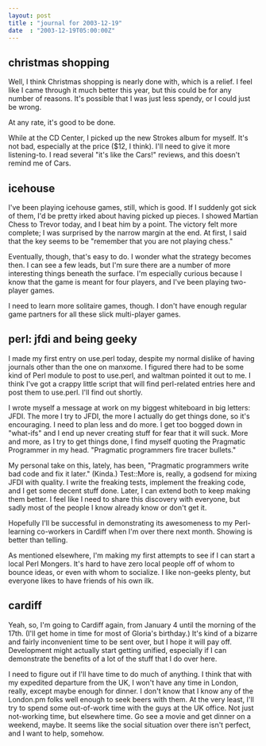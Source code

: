 ```yaml
---
layout: post
title : "journal for 2003-12-19"
date  : "2003-12-19T05:00:00Z"
---
```



## christmas shopping

Well, I think Christmas shopping is nearly done with, which is a relief.  I feel like I came through it much better this year, but this could be for any number of reasons.  It's possible that I was just less spendy, or I could just be wrong.

At any rate, it's good to be done.

While at the CD Center, I picked up the new Strokes album for myself.  It's not bad, especially at the price ($12, I think).  I'll need to give it more listening-to.  I read several "it's like the Cars!" reviews, and this doesn't remind me of Cars.

## icehouse

I've been playing icehouse games, still, which is good.  If I suddenly got sick of them, I'd be pretty irked about having picked up pieces.  I showed Martian Chess to Trevor today, and I beat him by a point.  The victory felt more complete; I was surprised by the narrow margin at the end.  At first, I said that the key seems to be "remember that you are not playing chess."

Eventually, though, that's easy to do.  I wonder what the strategy becomes then.  I can see a few leads, but I'm sure there are a number of more interesting things beneath the surface.  I'm especially curious because I know that the game is meant for four players, and I've been playing two-player games.

I need to learn more solitaire games, though.  I don't have enough regular game partners for all these slick multi-player games.

## perl: jfdi and being geeky

I made my first entry on use.perl today, despite my normal dislike of having journals other than the one on manxome.  I figured there had to be some kind of Perl module to post to use.perl, and waltman pointed it out to me.  I think I've got a crappy little script that will find perl-related entries here and post them to use.perl.  I'll find out shortly.

I wrote myself a message at work on my biggest whiteboard in big letters: JFDI. The more I try to JFDI, the more I actually do get things done, so it's encouraging.  I need to plan less and do more.  I get too bogged down in "what-ifs" and I end up never creating stuff for fear that it will suck.  More and more, as I try to get things done, I find myself quoting the Pragmatic Programmer in my head.  "Pragmatic programmers fire tracer bullets."

My personal take on this, lately, has been, "Pragmatic programmers write bad code and fix it later."  (Kinda.)  Test::More is, really, a godsend for mixing JFDI with quality.  I write the freaking tests, implement the freaking code, and I get some decent stuff done.  Later, I can extend both to keep making them better.  I feel like I need to share this discovery with everyone, but sadly most of the people I know already know or don't get it.

Hopefully I'll be successful in demonstrating its awesomeness to my Perl-learning co-workers in Cardiff when I'm over there next month.  Showing is better than telling.

As mentioned elsewhere, I'm making my first attempts to see if I can start a local Perl Mongers.  It's hard to have zero local people off of whom to bounce ideas, or even with whom to socialize.  I like non-geeks plenty, but everyone likes to have friends of his own ilk.

## cardiff

Yeah, so, I'm going to Cardiff again, from January 4 until the morning of the 17th.  (I'll get home in time for most of Gloria's birthday.)  It's kind of a bizarre and fairly inconvenient time to be sent over, but I hope it will pay off.  Development might actually start getting unified, especially if I can demonstrate the benefits of a lot of the stuff that I do over here.

I need to figure out if I'll have time to do much of anything.  I think that with my expedited departure from the UK, I won't have any time in London, really, except maybe enough for dinner.  I don't know that I know any of the London.pm folks well enough to seek beers with them.  At the very least, I'll try to spend some out-of-work time with the guys at the UK office.  Not just not-working time, but elsewhere time.  Go see a movie and get dinner on a weekend, maybe.  It seems like the social situation over there isn't perfect, and I want to help, somehow.

